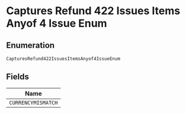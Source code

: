 
# Captures Refund 422 Issues Items Anyof 4 Issue Enum

## Enumeration

`CapturesRefund422IssuesItemsAnyof4IssueEnum`

## Fields

| Name |
|  --- |
| `CURRENCYMISMATCH` |

